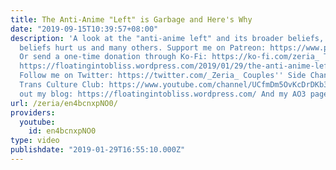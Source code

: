 ```yaml
---
title: The Anti-Anime "Left" is Garbage and Here's Why
date: "2019-09-15T10:39:57+08:00"
description: 'A look at the "anti-anime left" and its broader beliefs, and how those
  beliefs hurt us and many others. Support me on Patreon: https://www.patreon.com/Zeria
  Or send a one-time donation through Ko-Fi: https://ko-fi.com/zeria_ Transcript:
  https://floatingintobliss.wordpress.com/2019/01/29/the-anti-anime-left-is-garbage-and-heres-why/
  Follow me on Twitter: https://twitter.com/_Zeria_ Couples'' Side Channel: https://www.youtube.com/channel/UC9mvbU-HNjLzYqx8ZiHsdBw
  Trans Culture Club: https://www.youtube.com/channel/UCfmDm5OvKcDrDKb3F8sxVrw Check
  out my blog: https://floatingintobliss.wordpress.com/ And my AO3 page: https://archiveofourown.org/users/Zeria/works'
url: /zeria/en4bcnxpNO0/
providers:
  youtube:
    id: en4bcnxpNO0
type: video
publishdate: "2019-01-29T16:55:10.000Z"
---
```

